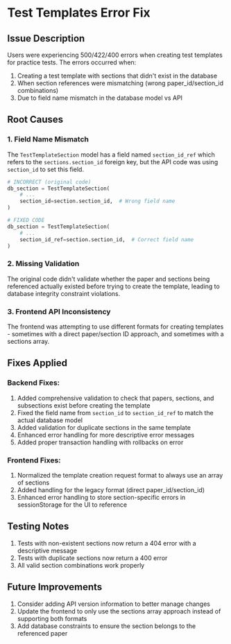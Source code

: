 # Test Templates Error Fix

## Issue Description
Users were experiencing 500/422/400 errors when creating test templates for practice tests. The errors occurred when:
1. Creating a test template with sections that didn't exist in the database
2. When section references were mismatching (wrong paper_id/section_id combinations)
3. Due to field name mismatch in the database model vs API

## Root Causes

### 1. Field Name Mismatch
The `TestTemplateSection` model has a field named `section_id_ref` which refers to the `sections.section_id` foreign key, but the API code was using `section_id` to set this field.

```python
# INCORRECT (original code)
db_section = TestTemplateSection(
    # ...
    section_id=section.section_id,  # Wrong field name
)

# FIXED CODE
db_section = TestTemplateSection(
    # ...
    section_id_ref=section.section_id,  # Correct field name
)
```

### 2. Missing Validation
The original code didn't validate whether the paper and sections being referenced actually existed before trying to create the template, leading to database integrity constraint violations.

### 3. Frontend API Inconsistency
The frontend was attempting to use different formats for creating templates - sometimes with a direct paper/section ID approach, and sometimes with a sections array.

## Fixes Applied

### Backend Fixes:
1. Added comprehensive validation to check that papers, sections, and subsections exist before creating the template
2. Fixed the field name from `section_id` to `section_id_ref` to match the actual database model
3. Added validation for duplicate sections in the same template
4. Enhanced error handling for more descriptive error messages
5. Added proper transaction handling with rollbacks on error

### Frontend Fixes:
1. Normalized the template creation request format to always use an array of sections
2. Added handling for the legacy format (direct paper_id/section_id)
3. Enhanced error handling to store section-specific errors in sessionStorage for the UI to reference

## Testing Notes
1. Tests with non-existent sections now return a 404 error with a descriptive message
2. Tests with duplicate sections now return a 400 error
3. All valid section combinations work properly

## Future Improvements
1. Consider adding API version information to better manage changes
2. Update the frontend to only use the sections array approach instead of supporting both formats
3. Add database constraints to ensure the section belongs to the referenced paper
